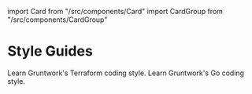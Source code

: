 import Card from "/src/components/Card"
import CardGroup from "/src/components/CardGroup"

# Style Guides

<CardGroup cols={2}>

<Card
  title="Terraform Style Guide"
  href="/guides/style/terraform-style-guide">
Learn Gruntwork's Terraform coding style.
</Card>
<Card
  title="Go Style Guide"
  href="/guides/style/golang-style-guide">
Learn Gruntwork's Go coding style.
</Card>

</CardGroup>


<!-- ##DOCS-SOURCER-START
{"sourcePlugin":"local-copier","hash":"43ecd69204c9e64dda7b7fd30291c64b"}
##DOCS-SOURCER-END -->
